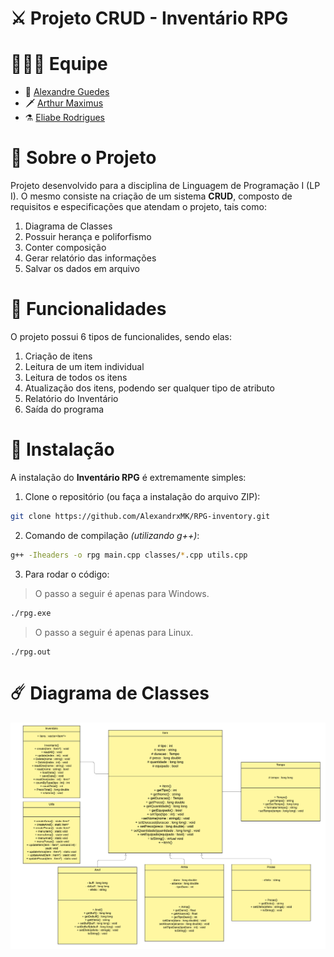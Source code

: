 # ⚔️ Projeto CRUD - Inventário RPG

# 🧙🏻‍♂ Equipe

- 💍 [Alexandre Guedes](https://github.com/AlexandrxMK)
- 🗡️ [Arthur Maximus](https://github.com/Maximusthr)
- ⚗️ [Eliabe Rodrigues](https://github.com/EliabeRP)

# 🔮 Sobre o Projeto

Projeto desenvolvido para a disciplina de Linguagem de Programação I (LP I).
O mesmo consiste na criação de um sistema <b>CRUD</b>, composto de requisitos e especificações que atendam o projeto, tais como:
1. Diagrama de Classes
2. Possuir herança e poliforfismo
3. Conter composição
4. Gerar relatório das informações
5. Salvar os dados em arquivo

# 📜 Funcionalidades

O projeto possui 6 tipos de funcionalides, sendo elas:
1. Criação de itens
2. Leitura de um item individual
3. Leitura de todos os itens
4. Atualização dos itens, podendo ser qualquer tipo de atributo
5. Relatório do Inventário
6. Saída do programa

# 🏹 Instalação

A instalação do <b>Inventário RPG</b> é extremamente simples:

1. Clone o repositório (ou faça a instalação do arquivo ZIP):
  ```sh
  git clone https://github.com/AlexandrxMK/RPG-inventory.git
  ```
2. Comando de compilação _(utilizando g++)_:
  ```sh
  g++ -Iheaders -o rpg main.cpp classes/*.cpp utils.cpp
  ```
3. Para rodar o código:
  > O passo a seguir é apenas para Windows.
  ```sh
  ./rpg.exe
  ```
  > O passo a seguir é apenas para Linux.
  ```
  ./rpg.out
  ```

# ☄️ Diagrama de Classes

<img src="Diagrama_de_Classes.png" alt="Diagrama de Classes">
